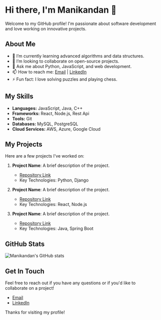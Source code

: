 # Hi there, I'm Manikandan 👋

Welcome to my GitHub profile! I'm passionate about software development and love working on innovative projects.

## About Me

- 🌱 I’m currently learning advanced algorithms and data structures.
- 👯 I’m looking to collaborate on open-source projects.
- 💬 Ask me about Python, JavaScript, and web development.
- 📫 How to reach me: [Email](emanidon123@gmail.com) | [LinkedIn](linkedin.com/in/manikandan-e-manie)
- ⚡ Fun fact: I love solving puzzles and playing chess.

## My Skills

- **Languages:** JavaScript, Java, C++
- **Frameworks:** React, Node.js, Rest Api
- **Tools:** Git
- **Databases:** MySQL, PostgreSQL
- **Cloud Services:** AWS, Azure, Google Cloud

## My Projects

Here are a few projects I've worked on:

1. **Project Name**: A brief description of the project.
   - [Repository Link](https://github.com/Manikandan-E56/project-repo)
   - Key Technologies: Python, Django

2. **Project Name**: A brief description of the project.
   - [Repository Link](https://github.com/Manikandan-E56/project-repo)
   - Key Technologies: React, Node.js

3. **Project Name**: A brief description of the project.
   - [Repository Link](https://github.com/Manikandan-E56/project-repo)
   - Key Technologies: Java, Spring Boot

## GitHub Stats

![Manikandan's GitHub stats](https://github-readme-stats.vercel.app/api?username=Manikandan-E56&show_icons=true&theme=radical)

## Get In Touch

Feel free to reach out if you have any questions or if you'd like to collaborate on a project!

- [Email](emanidon123@gmail.com)
- [LinkedIn](linkedin.com/in/manikandan-e-manie)

Thanks for visiting my profile!
